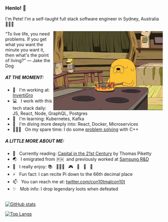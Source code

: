 ### Henlo! 🐶

I'm Pete! I'm a self-taught full stack software engineer in Sydney, Australia 🦘🇦🇺 

<img src="https://github.com/shakespete/shakespete/blob/main/bacon_jake.gif" align="right" width="350" height="auto">

“To live life, you need problems. If you get what you want the minute you want it, then what's the point of living?” ― Jake the Dog

<h5>AT THE MOMENT:</h5>

- 💼 &nbsp;&nbsp;I'm working at: [InvertiGro](https://www.invertigro.com/)<br/>
- 💻 &nbsp;&nbsp;I work with this tech stack daily: JS, React, Node, GraphQL, Postgres<br/>
- 🌱 &nbsp;&nbsp;I'm learning: Kubernetes, Kafka<br/>
- 🔭 &nbsp;&nbsp;I'm diving more deeply into: React, Docker, Microservices<br/>
- 👨🏻‍💻 &nbsp;&nbsp;On my spare time: I do some [problem solving](https://www.hackerrank.com/shakespete) with C++<br/>

<h5>A LITTLE MORE ABOUT ME:</h5>


- 📖 &nbsp;&nbsp;Currently reading: [Capital in the 21st Century](https://en.wikipedia.org/wiki/Capital_in_the_Twenty-First_Century) by Thomas Piketty<br/>
- 🌏 &nbsp;&nbsp;I emigrated from 🇵🇭&nbsp;&nbsp;and previously worked at [Samsung R&D](https://research.samsung.com/srph)<br/>
- 🤪 &nbsp;&nbsp;I really enjoy: 📚 &nbsp;&nbsp;🏃🏻‍♂️ &nbsp;&nbsp;🎮 &nbsp;&nbsp;🥓 &nbsp;&nbsp;🍣 &nbsp;&nbsp;🍰 <br/>
- ⚡️ &nbsp;&nbsp;Fun fact: I can recite Pi down to the 66th decimal place<br/>
- 📫 &nbsp;&nbsp;You can reach me at: [twitter.com/con10tmalcon10t](twitter.com/con10tmalcon10t)<br/>
- ✨ &nbsp;&nbsp;Mob info: I drop legendary loots when defeated<br/><br/>


[![GitHub stats](https://github-readme-stats.vercel.app/api?username=shakespete)](https://github.com/shakespete/github-readme-stats)

[![Top Langs](https://github-readme-stats.vercel.app/api/top-langs/?username=shakespete)](https://github.com/shakespete/github-readme-stats)<br/>

